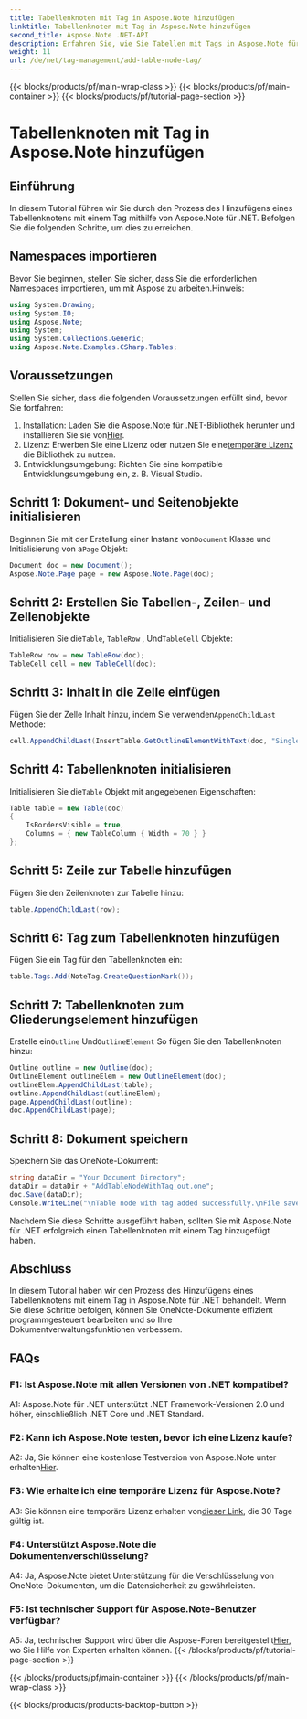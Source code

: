 ```yaml
---
title: Tabellenknoten mit Tag in Aspose.Note hinzufügen
linktitle: Tabellenknoten mit Tag in Aspose.Note hinzufügen
second_title: Aspose.Note .NET-API
description: Erfahren Sie, wie Sie Tabellen mit Tags in Aspose.Note für .NET hinzufügen. Verbessern Sie Ihre Fähigkeiten zur Dokumentenbearbeitung programmgesteuert.
weight: 11
url: /de/net/tag-management/add-table-node-tag/
---
```


{{< blocks/products/pf/main-wrap-class >}}
{{< blocks/products/pf/main-container >}}
{{< blocks/products/pf/tutorial-page-section >}}

# Tabellenknoten mit Tag in Aspose.Note hinzufügen

## Einführung

In diesem Tutorial führen wir Sie durch den Prozess des Hinzufügens eines Tabellenknotens mit einem Tag mithilfe von Aspose.Note für .NET. Befolgen Sie die folgenden Schritte, um dies zu erreichen.

## Namespaces importieren

Bevor Sie beginnen, stellen Sie sicher, dass Sie die erforderlichen Namespaces importieren, um mit Aspose zu arbeiten.Hinweis:

```csharp
using System.Drawing;
using System.IO;
using Aspose.Note;
using System;
using System.Collections.Generic;
using Aspose.Note.Examples.CSharp.Tables;
```

## Voraussetzungen

Stellen Sie sicher, dass die folgenden Voraussetzungen erfüllt sind, bevor Sie fortfahren:

1.  Installation: Laden Sie die Aspose.Note für .NET-Bibliothek herunter und installieren Sie sie von[Hier](https://releases.aspose.com/note/net/).
2.  Lizenz: Erwerben Sie eine Lizenz oder nutzen Sie eine[temporäre Lizenz](https://purchase.aspose.com/temporary-license/) die Bibliothek zu nutzen.
3. Entwicklungsumgebung: Richten Sie eine kompatible Entwicklungsumgebung ein, z. B. Visual Studio.

## Schritt 1: Dokument- und Seitenobjekte initialisieren

 Beginnen Sie mit der Erstellung einer Instanz von`Document` Klasse und Initialisierung von a`Page` Objekt:

```csharp
Document doc = new Document();
Aspose.Note.Page page = new Aspose.Note.Page(doc);
```

## Schritt 2: Erstellen Sie Tabellen-, Zeilen- und Zellenobjekte

 Initialisieren Sie die`Table`, `TableRow` , Und`TableCell` Objekte:

```csharp
TableRow row = new TableRow(doc);
TableCell cell = new TableCell(doc);
```

## Schritt 3: Inhalt in die Zelle einfügen

 Fügen Sie der Zelle Inhalt hinzu, indem Sie verwenden`AppendChildLast` Methode:

```csharp
cell.AppendChildLast(InsertTable.GetOutlineElementWithText(doc, "Single cell."));
```

## Schritt 4: Tabellenknoten initialisieren

 Initialisieren Sie die`Table` Objekt mit angegebenen Eigenschaften:

```csharp
Table table = new Table(doc)
{
    IsBordersVisible = true,
    Columns = { new TableColumn { Width = 70 } }
};
```

## Schritt 5: Zeile zur Tabelle hinzufügen

Fügen Sie den Zeilenknoten zur Tabelle hinzu:

```csharp
table.AppendChildLast(row);
```

## Schritt 6: Tag zum Tabellenknoten hinzufügen

Fügen Sie ein Tag für den Tabellenknoten ein:

```csharp
table.Tags.Add(NoteTag.CreateQuestionMark());
```

## Schritt 7: Tabellenknoten zum Gliederungselement hinzufügen

 Erstelle ein`Outline` Und`OutlineElement` So fügen Sie den Tabellenknoten hinzu:

```csharp
Outline outline = new Outline(doc);
OutlineElement outlineElem = new OutlineElement(doc);
outlineElem.AppendChildLast(table);
outline.AppendChildLast(outlineElem);
page.AppendChildLast(outline);
doc.AppendChildLast(page);
```

## Schritt 8: Dokument speichern

Speichern Sie das OneNote-Dokument:

```csharp
string dataDir = "Your Document Directory";
dataDir = dataDir + "AddTableNodeWithTag_out.one";
doc.Save(dataDir);
Console.WriteLine("\nTable node with tag added successfully.\nFile saved at " + dataDir);
```

Nachdem Sie diese Schritte ausgeführt haben, sollten Sie mit Aspose.Note für .NET erfolgreich einen Tabellenknoten mit einem Tag hinzugefügt haben.

## Abschluss

In diesem Tutorial haben wir den Prozess des Hinzufügens eines Tabellenknotens mit einem Tag in Aspose.Note für .NET behandelt. Wenn Sie diese Schritte befolgen, können Sie OneNote-Dokumente effizient programmgesteuert bearbeiten und so Ihre Dokumentverwaltungsfunktionen verbessern.

## FAQs

### F1: Ist Aspose.Note mit allen Versionen von .NET kompatibel?

A1: Aspose.Note für .NET unterstützt .NET Framework-Versionen 2.0 und höher, einschließlich .NET Core und .NET Standard.

### F2: Kann ich Aspose.Note testen, bevor ich eine Lizenz kaufe?

 A2: Ja, Sie können eine kostenlose Testversion von Aspose.Note unter erhalten[Hier](https://releases.aspose.com/).

### F3: Wie erhalte ich eine temporäre Lizenz für Aspose.Note?

 A3: Sie können eine temporäre Lizenz erhalten von[dieser Link](https://purchase.aspose.com/temporary-license/), die 30 Tage gültig ist.

### F4: Unterstützt Aspose.Note die Dokumentenverschlüsselung?

A4: Ja, Aspose.Note bietet Unterstützung für die Verschlüsselung von OneNote-Dokumenten, um die Datensicherheit zu gewährleisten.

### F5: Ist technischer Support für Aspose.Note-Benutzer verfügbar?

 A5: Ja, technischer Support wird über die Aspose-Foren bereitgestellt[Hier](https://forum.aspose.com/c/note/28), wo Sie Hilfe von Experten erhalten können.
{{< /blocks/products/pf/tutorial-page-section >}}

{{< /blocks/products/pf/main-container >}}
{{< /blocks/products/pf/main-wrap-class >}}

{{< blocks/products/products-backtop-button >}}
